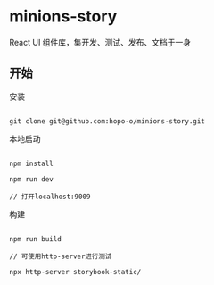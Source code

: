 # minions-story
React UI 组件库，集开发、测试、发布、文档于一身



## 开始

安装

```

git clone git@github.com:hopo-o/minions-story.git

```

本地启动

```

npm install

npm run dev

// 打开localhost:9009

```

构建

```

npm run build

// 可使用http-server进行测试

npx http-server storybook-static/


```


